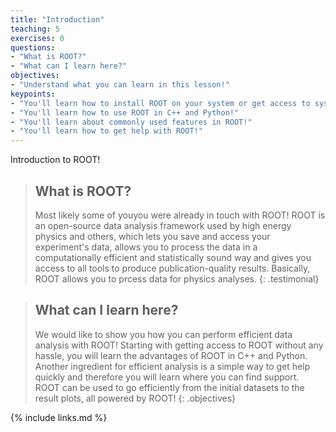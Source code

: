 ```yaml
---
title: "Introduction"
teaching: 5
exercises: 0
questions:
- "What is ROOT?"
- "What can I learn here?"
objectives:
- "Understand what you can learn in this lesson!"
keypoints:
- "You'll learn how to install ROOT on your system or get access to systems with ROOT pre-installed!"
- "You'll learn how to use ROOT in C++ and Python!"
- "You'll learn about commonly used features in ROOT!"
- "You'll learn how to get help with ROOT!"
---
```


Introduction to ROOT!

> ## What is ROOT?
> Most likely some of youyou were already in touch with ROOT! 
> ROOT is an open-source data analysis framework used by high energy physics and others, which lets you save and access your experiment's data, allows you to process the data in a computationally efficient and statistically sound way and gives you access to all tools to produce publication-quality results.
> Basically, ROOT allows you to prcess data for physics analyses.
{: .testimonial}


> ## What can I learn here?
> We would like to show you how you can perform efficient data analysis with ROOT! Starting with getting access to ROOT without any hassle, you will learn the advantages of ROOT in C++ and Python.  Another ingredient for efficient analysis is a simple way to get help quickly and therefore you will learn where you can find support. ROOT can be used to go efficiently from the initial datasets to the result plots, all powered by ROOT!
{: .objectives}

{% include links.md %}
